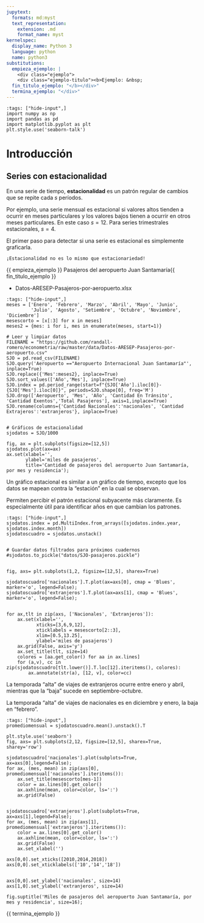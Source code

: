 ```yaml
---
jupytext:
  formats: md:myst
  text_representation:
    extension: .md
    format_name: myst
kernelspec:
  display_name: Python 3
  language: python
  name: python3
substitutions:
  empieza_ejemplo: |
    <div class="ejemplo">
    <div class="ejemplo-titulo"><b>Ejemplo: &nbsp;
  fin_titulo_ejemplo: "</b></div>"
  termina_ejemplo: "</div>"
---
```


```{code-cell} ipython3
:tags: ["hide-input",]
import numpy as np
import pandas as pd
import matplotlib.pyplot as plt
plt.style.use('seaborn-talk')
```

# Introducción

## Series con estacionalidad

En una serie de tiempo, **estacionalidad** es un patrón regular de cambios que se repite cada $s$ períodos.

Por ejemplo, una serie mensual es estacional si valores altos tienden a ocurrir en meses particulares y los valores bajos tienen a ocurrir en otros meses particulares. En este caso $s=12$. Para series trimestrales estacionales, $s=4$.

El primer paso para detectar si una serie es estacional es simplemente graficarla.

```{warning}
¡Estacionalidad no es lo mismo que estacionariedad!
```


{{ empieza_ejemplo }} Pasajeros del aeropuerto Juan Santamaría{{ fin_titulo_ejemplo }}
- Datos-ARESEP-Pasajeros-por-aeropuerto.xlsx



```{code-cell} ipython3
:tags: ["hide-input",]
meses = ['Enero', 'Febrero', 'Marzo', 'Abril', 'Mayo', 'Junio',
         'Julio', 'Agosto', 'Setiembre', 'Octubre', 'Noviembre', 'Diciembre']
mesescorto = [x[:3] for x in meses]
meses2 = {mes: i for i, mes in enumerate(meses, start=1)}

# Leer y limpiar datos
FILENAME = "https://github.com/randall-romero/econometria/raw/master/data/Datos-ARESEP-Pasajeros-por-aeropuerto.csv"
SJO = pd.read_csv(FILENAME)
SJO.query('Aeropuerto =="Aeropuerto Internacional Juan Santamaría"', inplace=True)
SJO.replace({'Mes':meses2}, inplace=True)
SJO.sort_values(['Año','Mes'], inplace=True)
SJO.index = pd.period_range(start=f"{SJO['Año'].iloc[0]}-{SJO['Mes'].iloc[0]}", periods=SJO.shape[0], freq='M')
SJO.drop(['Aeropuerto', 'Mes', 'Año', 'Cantidad En Tránsito', 'Cantidad Exentos','Total Pasajeros'], axis=1,inplace=True)
SJO.rename(columns={'Cantidad Nacionales':'nacionales', 'Cantidad Extrajeros':'extranjeros'}, inplace=True)


# Gráficos de estacionalidad
sjodatos = SJO/1000

fig, ax = plt.subplots(figsize=[12,5])
sjodatos.plot(ax=ax)
ax.set(xlabel='',
       ylabel='miles de pasajeros',
       title='Cantidad de pasajeros del aeropuerto Juan Santamaría, por mes y residencia');
```





Un gráfico estacional es similar a un gráfico de tiempo, excepto que los datos se mapean contra la “estación” en la cual se observan.

Permiten percibir el patrón estacional subyacente más claramente.
Es especialmente útil para identificar años en que cambian los patrones.


```{code-cell} ipython3
:tags: ["hide-input",]
sjodatos.index = pd.MultiIndex.from_arrays([sjodatos.index.year, sjodatos.index.month])
sjodatoscuadro = sjodatos.unstack()


# Guardar datos filtrados para próximos cuadernos
#sjodatos.to_pickle("datos/SJO-pasajeros.pickle")


fig, axs= plt.subplots(1,2, figsize=[12,5], sharex=True)

sjodatoscuadro['nacionales'].T.plot(ax=axs[0], cmap = 'Blues', marker='o', legend=False);
sjodatoscuadro['extranjeros'].T.plot(ax=axs[1], cmap = 'Blues', marker='o', legend=False);


for ax,tlt in zip(axs, ['Nacionales', 'Extranjeros']):
    ax.set(xlabel='',
           xticks=[3,6,9,12],
           xticklabels = mesescorto[2::3],
           xlim=[0.5,13.25],
           ylabel='miles de pasajeros')
    ax.grid(False, axis='y')
    ax.set_title(tlt, size=14)
    colores = [aa.get_color() for aa in ax.lines]
    for (a,v), cc in zip(sjodatoscuadro[tlt.lower()].T.loc[12].iteritems(), colores):
        ax.annotate(str(a), [12, v], color=cc)

```

La temporada “alta” de viajes de extranjeros ocurre entre enero y abril, mientras que la “baja” sucede en septiembre-octubre.

La temporada “alta” de viajes de nacionales es en diciembre y enero, la baja en “febrero”.
```{code-cell} ipython3
:tags: ["hide-input",]
promediomensual = sjodatoscuadro.mean().unstack().T

plt.style.use('seaborn')
fig, axs= plt.subplots(2,12, figsize=[12,5], sharex=True, sharey='row')

sjodatoscuadro['nacionales'].plot(subplots=True, ax=axs[0],legend=False);
for ax, (mes, mean) in zip(axs[0], promediomensual['nacionales'].iteritems()):
    ax.set_title(mesescorto[mes-1])
    color = ax.lines[0].get_color()
    ax.axhline(mean, color=color, ls=':')
    ax.grid(False)


sjodatoscuadro['extranjeros'].plot(subplots=True, ax=axs[1],legend=False);
for ax, (mes, mean) in zip(axs[1], promediomensual['extranjeros'].iteritems()):
    color = ax.lines[0].get_color()
    ax.axhline(mean, color=color, ls=':')
    ax.grid(False)    
    ax.set_xlabel('')

axs[0,0].set_xticks([2010,2014,2018])
axs[0,0].set_xticklabels(['10','14','18'])


axs[0,0].set_ylabel('nacionales', size=14)
axs[1,0].set_ylabel('extranjeros', size=14)

fig.suptitle('Miles de pasajeros del aeropuerto Juan Santamaría, por mes y residencia', size=16);
```
{{ termina_ejemplo }}
